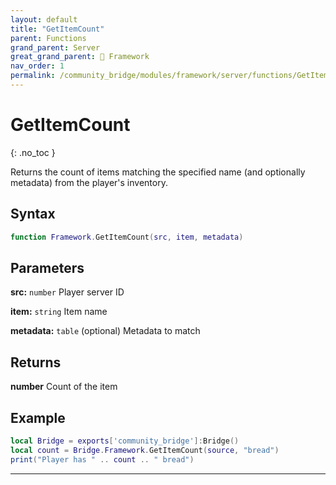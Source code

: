 ```yaml
---
layout: default
title: "GetItemCount"
parent: Functions
grand_parent: Server
great_grand_parent: 🧩 Framework
nav_order: 1
permalink: /community_bridge/modules/framework/server/functions/GetItemCount/
---
```


# GetItemCount
{: .no_toc }

Returns the count of items matching the specified name (and optionally metadata) from the player's inventory.

## Syntax

```lua
function Framework.GetItemCount(src, item, metadata)
```

## Parameters

**src:** `number`
Player server ID

**item:** `string`
Item name

**metadata:** `table` (optional)
Metadata to match

## Returns

**number**
Count of the item

## Example

```lua
local Bridge = exports['community_bridge']:Bridge()
local count = Bridge.Framework.GetItemCount(source, "bread")
print("Player has " .. count .. " bread")
```

---